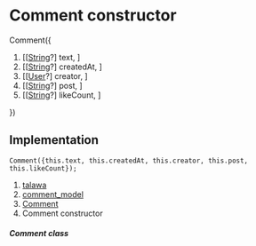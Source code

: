 
<div>

# Comment constructor

</div>


Comment({

1.  [[[String](https://api.flutter.dev/flutter/dart-core/String-class.md)?]
    text, ]
2.  [[[String](https://api.flutter.dev/flutter/dart-core/String-class.html)?]
    createdAt, ]
3.  [[[User](../../models_user_user_info/User-class.md)?]
    creator, ]
4.  [[[String](https://api.flutter.dev/flutter/dart-core/String-class.html)?]
    post, ]
5.  [[[String](https://api.flutter.dev/flutter/dart-core/String-class.html)?]
    likeCount, ]

})



## Implementation

``` language-dart
Comment({this.text, this.createdAt, this.creator, this.post, this.likeCount});
```







1.  [talawa](../../index.md)
2.  [comment_model](../../models_comment_comment_model/)
3.  [Comment](../../models_comment_comment_model/Comment-class.md)
4.  Comment constructor

##### Comment class








